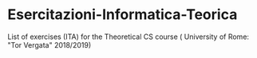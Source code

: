 # Esercitazioni-Informatica-Teorica
List of exercises (ITA) for the Theoretical CS course ( University of Rome: "Tor Vergata" 2018/2019)
